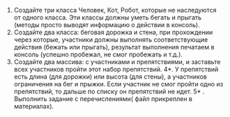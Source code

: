 1. Создайте три класса Человек, Кот, Робот, которые не наследуются от одного класса.
   Эти классы должны уметь бегать и прыгать (методы просто выводят информацию о действии в консоль).
2. Создайте два класса: беговая дорожка и стена, при прохождении через которые,
   участники должны выполнять соответствующие действия (бежать или прыгать),
   результат выполнения печатаем в консоль (успешно пробежал, не смог пробежать и т.д.).
3. Создайте два массива: с участниками и препятствиями,
   и заставьте всех участников пройти этот набор препятствий.
4*. У препятствий есть длина (для дорожки) или высота (для стены),
   а участников ограничения на бег и прыжки.
   Если участник не смог пройти одно из препятствий, то дальше по списку он препятствий не идет.
5* . Выполнить задание с перечислениями( файл прикреплен в материалах).